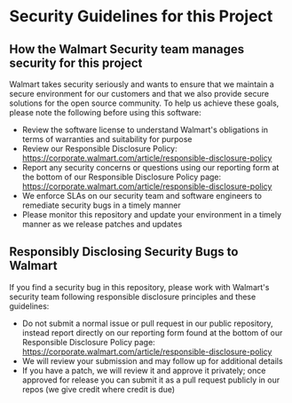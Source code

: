 # Security Guidelines for this Project

## How the Walmart Security team manages security for this project
Walmart takes security seriously and wants to ensure that we maintain a secure environment for our customers and that we also provide secure solutions for the open source community. To help us achieve these goals, please note the following before using this software:

  - Review the software license to understand Walmart's obligations in terms of warranties and suitability for purpose
  - Review our Responsible Disclosure Policy: https://corporate.walmart.com/article/responsible-disclosure-policy
  - Report any security concerns or questions using our reporting form at the bottom of our Responsible Disclosure Policy page: https://corporate.walmart.com/article/responsible-disclosure-policy 
  - We enforce SLAs on our security team and software engineers to remediate security bugs in a timely manner
  - Please monitor this repository and update your environment in a timely manner as we release patches and updates

## Responsibly Disclosing Security Bugs to Walmart
If you find a security bug in this repository, please work with Walmart's security team following responsible disclosure principles and these guidelines: 

  - Do not submit a normal issue or pull request in our public repository, instead report directly on our reporting form found at the bottom of our Responsible Disclosure Policy page: https://corporate.walmart.com/article/responsible-disclosure-policy 
  - We will review your submission and may follow up for additional details
  - If you have a patch, we will review it and approve it privately; once approved for release you can submit it as a pull request publicly in our repos (we give credit where credit is due)
